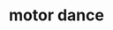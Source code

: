 ---
title: "motor dance" 
published: "05-09-2023"
description: "a sound art piece on the theme of machinery."
tech: ["sound art collage"]
image: "../images/genericPhoto.jpg"
url: "https://mitspol.bandcamp.com/track/motor-dance"
---
